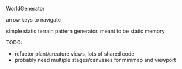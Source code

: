 WorldGenerator

arrow keys to navigate

simple static terrain pattern generator. meant to be static memory

TODO:
* refactor plant/creature views, lots of shared code
* probably need multiple stages/canvases for minimap and viewport
